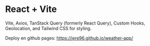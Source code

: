 # React + Vite

Vite, Axios, TanStack Query (formerly React Query), Custom Hooks, Geolocation, and Tailwind CSS for styling.

Deploy en github pages: https://jere96.github.io/weather-app/
